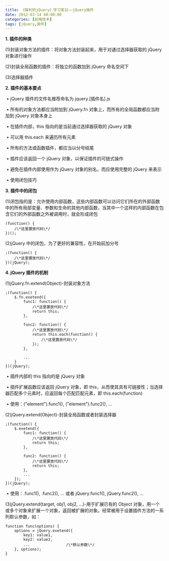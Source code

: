```yaml
---
title: 《锋利的jQuery》学习笔记——jQuery插件
date: 2012-03-14 00:00:00
categories: [前端技术]
tags: [jQuery,插件]
---
```


​**1. 插件的种类**

(1)封装对象方法的插件：将对象方法封装起来，用于对通过选择器获取的 jQuery
对象进行操作

(2)封装全局函数的插件：将独立的函数加到 jQuery 命名空间下

(3)选择器插件


​**2. 插件的基本要点**

 • jQuery 插件的文件名推荐命名为 jquery.[插件名].js

 • 所有的对象方法都应当附加到 jQuery.fn
对象上，而所有的全局函数都应当附加到 jQuery 对象本身上

 • 在插件内部，this 指向的是当前通过选择器获取的 jQuery 对象

 • 可以用 this.each 来遍历所有元素

 • 所有的方法或函数插件，都应当以分号结尾

 • 插件应该返回一个 jQuery 对象，以保证插件的可链式操作

 • 避免在插件内部使用作为 jQuery 对象的别名，而应使用完整的 jQuery
来表示

 • 使用闭包技巧


​**3. 插件中的闭包**

(1)闭包指的是：允许使用内部函数，这些内部函数可以访问它们所在的外部函数中的所有局部变量、参数和生命的其他内部函数，当其中一个这样的内部函数在包含它们的外部函数之外被调用时，就会形成闭包

```
(function() {
	/\*这里置放代码\*/
})();
```

(2)jQuery 中的闭包，为了更好的兼容性，在开始前加分号

```
;(function() {
	/\*这里置放代码\*/
})(jQuery);
```

​**4. jQuery 插件的机制**

(1)jQuery.fn.extend(Object)-封装对象方法
```
;(function() {
	$.fn.exetend({
		func1: function() {
			/\*这里置放代码\*/
			return this;
		},

		func2: function() {
			/\*这里置放代码\*/
			return this.each(function() {
				/\*这里置放代码\*/
			});
		},
		
		...
	}
})(jQuery);
```

 • 插件内部的 this 指向的是 jQuery 对象

 • 插件扩展函数应该返回 jQuery 对象，即
this，从而使其具有可链接性；当选择器匹配多个元素时，应返回每个匹配匹配元素，即
this.each(function)

 • 使用：("element").func1(), ("element").func2(), ...

(2)jQuery.extend(Object)-封装全局函数或者封装选择器

```
;(function() {
	$.exetend({
		func1: function() {
			/\*这里置放代码\*/
			return this;
		},

		func2: function() {
			/\*这里置放代码\*/
			return this;
		},
		...
	});
})(jQuery);
```

 • 使用：.func1(), .func2(), ... 或者 jQuery.func1(), jQuery.func2(),
...

(3)jQuery.extend(target, obj1, obj2, ...)-用于扩展已有的 Object
对象，用一个或多个对象来扩展一个对象，返回被扩展的对象。经常被用于设置插件方法的一系列默认参数，如：

```
function func(options) {
	options = jQuery.exetend({
		key1: value1,
		key2: value2,
		...                /\*默认参数\*/
	}, options);
}
```